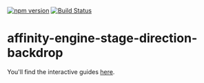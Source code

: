 [![npm version](https://badge.fury.io/js/affinity-engine-stage-direction-backdrop.svg)](https://badge.fury.io/js/affinity-engine-stage-direction-backdrop)
[![Build Status](https://travis-ci.org/affinity-engine/affinity-engine-stage-direction-backdrop.svg?branch=master)](https://travis-ci.org/affinity-engine/affinity-engine-stage-direction-backdrop)

# affinity-engine-stage-direction-backdrop

You'll find the interactive guides [here](http://www.affinityengine.org/#/api/stage/directions/backdrop).
